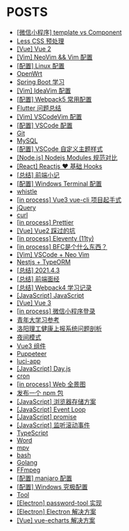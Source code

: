 # POSTS

- [[微信小程序] template vs Component](../posts/%5B%E5%BE%AE%E4%BF%A1%E5%B0%8F%E7%A8%8B%E5%BA%8F%5D%20template%20vs%20Component.md)
- [Less CSS 预处理](../posts/Less%20CSS%20%E9%A2%84%E5%A4%84%E7%90%86.md)
- [[Vue] Vue 2](../posts/%5BVue%5D%20Vue%202.md)
- [[Vim] NeoVim && Vim 配置](../posts/%5BVim%5D%20NeoVim%20&&%20Vim%20%E9%85%8D%E7%BD%AE.md)
- [[配置] Linux 配置](../posts/%5B%E9%85%8D%E7%BD%AE%5D%20Linux%20%E9%85%8D%E7%BD%AE.md)
- [OpenWrt](../posts/OpenWrt.md)
- [Spring Boot 学习](../posts/Spring%20Boot%20%E5%AD%A6%E4%B9%A0.md)
- [[Vim] IdeaVim 配置](../posts/%5BVim%5D%20IdeaVim%20%E9%85%8D%E7%BD%AE.md)
- [[配置] Webpack5 常用配置](../posts/%5B%E9%85%8D%E7%BD%AE%5D%20Webpack5%20%E5%B8%B8%E7%94%A8%E9%85%8D%E7%BD%AE.md)
- [Flutter 问题总结](../posts/Flutter%20%E9%97%AE%E9%A2%98%E6%80%BB%E7%BB%93.md)
- [[Vim] VSCodeVim 配置](../posts/%5BVim%5D%20VSCodeVim%20%E9%85%8D%E7%BD%AE.md)
- [[配置] VSCode 配置](../posts/%5B%E9%85%8D%E7%BD%AE%5D%20VSCode%20%E9%85%8D%E7%BD%AE.md)
- [Git](../posts/Git.md)
- [MySQL](../posts/MySQL.md)
- [[配置] VSCode 自定义主题样式](../posts/%5B%E9%85%8D%E7%BD%AE%5D%20VSCode%20%E8%87%AA%E5%AE%9A%E4%B9%89%E4%B8%BB%E9%A2%98%E6%A0%B7%E5%BC%8F.md)
- [[Node.js] Nodejs Modules 规范对比](../posts/%5BNode.js%5D%20Nodejs%20Modules%20%E8%A7%84%E8%8C%83%E5%AF%B9%E6%AF%94.md)
- [[React] Reactjs ♥ 基础 Hooks](../posts/%5BReact%5D%20Reactjs%20%E2%99%A5%20%E5%9F%BA%E7%A1%80%20Hooks.md)
- [[总结] 前端小记](../posts/%5B%E6%80%BB%E7%BB%93%5D%20%E5%89%8D%E7%AB%AF%E5%B0%8F%E8%AE%B0.md)
- [[配置] Windows Terminal 配置](../posts/%5B%E9%85%8D%E7%BD%AE%5D%20Windows%20Terminal%20%E9%85%8D%E7%BD%AE.md)
- [whistle](../posts/whistle.md)
- [[in process] Vue3 vue-cli 项目起手式](../posts/%5Bin%20process%5D%20Vue3%20vue-cli%20%E9%A1%B9%E7%9B%AE%E8%B5%B7%E6%89%8B%E5%BC%8F.md)
- [jQuery](../posts/jQuery.md)
- [curl](../posts/curl.md)
- [[in process] Prettier](../posts/%5Bin%20process%5D%20Prettier.md)
- [[Vue] Vue2 踩过的坑](../posts/%5BVue%5D%20Vue2%20%E8%B8%A9%E8%BF%87%E7%9A%84%E5%9D%91.md)
- [[in process] Eleventy (11ty)](../posts/%5Bin%20process%5D%20Eleventy%20(11ty).md)
- [[in process] BFC是个什么东西？](../posts/%5Bin%20process%5D%20BFC%E6%98%AF%E4%B8%AA%E4%BB%80%E4%B9%88%E4%B8%9C%E8%A5%BF%EF%BC%9F.md)
- [[Vim] VSCode + Neo Vim](../posts/%5BVim%5D%20VSCode%20+%20Neo%20Vim.md)
- [Nestjs + TypeORM](../posts/Nestjs%20+%20TypeORM.md)
- [[总结] 2021.4.3](../posts/%5B%E6%80%BB%E7%BB%93%5D%202021.4.3.md)
- [[总结] 前端面经](../posts/%5B%E6%80%BB%E7%BB%93%5D%20%E5%89%8D%E7%AB%AF%E9%9D%A2%E7%BB%8F.md)
- [[总结] Webpack4 学习记录](../posts/%5B%E6%80%BB%E7%BB%93%5D%20Webpack4%20%E5%AD%A6%E4%B9%A0%E8%AE%B0%E5%BD%95.md)
- [[JavaScript] JavaScript](../posts/%5BJavaScript%5D%20JavaScript.md)
- [[Vue] Vue 3](../posts/%5BVue%5D%20Vue%203.md)
- [[in process] 微信小程序登录](../posts/%5Bin%20process%5D%20%E5%BE%AE%E4%BF%A1%E5%B0%8F%E7%A8%8B%E5%BA%8F%E7%99%BB%E5%BD%95.md)
- [青年大学习参考](../posts/%E9%9D%92%E5%B9%B4%E5%A4%A7%E5%AD%A6%E4%B9%A0%E5%8F%82%E8%80%83.md)
- [洛阳理工健康上报系统问题剖析](../posts/%E6%B4%9B%E9%98%B3%E7%90%86%E5%B7%A5%E5%81%A5%E5%BA%B7%E4%B8%8A%E6%8A%A5%E7%B3%BB%E7%BB%9F%E9%97%AE%E9%A2%98%E5%89%96%E6%9E%90.md)
- [夜间模式](../posts/%E5%A4%9C%E9%97%B4%E6%A8%A1%E5%BC%8F.md)
- [Vue3 组件](../posts/Vue3%20%E7%BB%84%E4%BB%B6.md)
- [Puppeteer](../posts/Puppeteer.md)
- [luci-app](../posts/luci-app.md)
- [[JavaScript] Day.js](../posts/%5BJavaScript%5D%20Day.js.md)
- [cron](../posts/cron.md)
- [[in process] Web 全景图](../posts/%5Bin%20process%5D%20Web%20%E5%85%A8%E6%99%AF%E5%9B%BE.md)
- [发布一个 npm 包](../posts/%E5%8F%91%E5%B8%83%E4%B8%80%E4%B8%AA%20npm%20%E5%8C%85.md)
- [[JavaScript] 浏览器存储方案](../posts/%5BJavaScript%5D%20%E6%B5%8F%E8%A7%88%E5%99%A8%E5%AD%98%E5%82%A8%E6%96%B9%E6%A1%88.md)
- [[JavaScript] Event Loop](../posts/%5BJavaScript%5D%20Event%20Loop.md)
- [[JavaScript] promise](../posts/%5BJavaScript%5D%20promise.md)
- [[JavaScript] 监听滚动事件](../posts/%5BJavaScript%5D%20%E7%9B%91%E5%90%AC%E6%BB%9A%E5%8A%A8%E4%BA%8B%E4%BB%B6.md)
- [TypeScript](../posts/TypeScript.md)
- [Word](../posts/Word.md)
- [mpv](../posts/mpv.md)
- [bash](../posts/bash.md)
- [Golang](../posts/Golang.md)
- [FFmpeg](../posts/FFmpeg.md)
- [[配置] manjaro 配置](../posts/%5B%E9%85%8D%E7%BD%AE%5D%20manjaro%20%E9%85%8D%E7%BD%AE.md)
- [[配置] Windows  究极配置](../posts/%5B%E9%85%8D%E7%BD%AE%5D%20Windows%20%20%E7%A9%B6%E6%9E%81%E9%85%8D%E7%BD%AE.md)
- [Tool](../posts/Tool.md)
- [[Electron] password-tool 实现](../posts/%5BElectron%5D%20password-tool%20%E5%AE%9E%E7%8E%B0.md)
- [[Electron] Electron 解决方案](../posts/%5BElectron%5D%20Electron%20%E8%A7%A3%E5%86%B3%E6%96%B9%E6%A1%88.md)
- [[Vue] vue-echarts 解决方案](../posts/%5BVue%5D%20vue-echarts%20%E8%A7%A3%E5%86%B3%E6%96%B9%E6%A1%88.md)